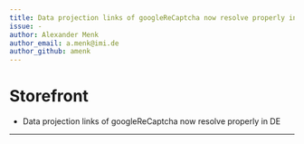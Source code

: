 ```yaml
---
title: Data projection links of googleReCaptcha now resolve properly in DE
issue: -
author: Alexander Menk
author_email: a.menk@imi.de
author_github: amenk
---
```

# Storefront
* Data projection links of googleReCaptcha now resolve properly in DE 
---
